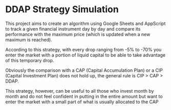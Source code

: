 # DDAP Strategy Simulation
This project aims to create an algorithm using Google Sheets and AppScript to track a given financial instrument day by day and compare its performance with the maximum price (which is updated when a new maximum is reached).

According to this strategy, with every drop ranging from -5% to -70% you enter the market with a portion of liquid capital to be able to take advantage of this temporary drop.

Obviously the comparison with a CAP (Capital Accumulation Plan) or a CIP (Capital Investment Plan) does not hold up, the general rule is CIP > CAP > DDAP.

This strategy, however, can be useful to all those who invest month by month and do not feel confident in putting in the entire amount but want to enter the market with a small part of what is usually allocated to the CAP
